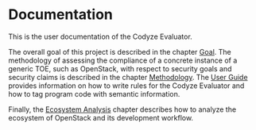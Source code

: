 # Documentation

This is the user documentation of the Codyze Evaluator.

The overall goal of this project is described in the chapter [Goal](goal.md).
The methodology of assessing the compliance of a concrete instance of a generic TOE, such as OpenStack, with respect to security goals and security claims is described in the chapter [Methodology](methodology.md).
The [User Guide](user-guide.md) provides information on how to write rules for the Codyze Evaluator and how to tag program code with semantic information.

Finally, the [Ecosystem Analysis](ecosystem-analysis.md) chapter describes how to analyze the ecosystem of OpenStack and its development workflow.